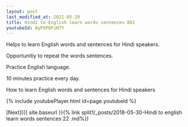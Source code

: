 ```yaml
---
layout: post
last_modified_at: 2021-03-29
title: Hindi to English learn words sentences 801 
youtubeId: AyPXPOFzH7Y
---
```

 
 
Helps to learn English words and sentences for Hindi speakers.

Opportunitiy to repeat the words sentences. 

Practice English language. 
 
10 minutes practice every day. 
 
How to learn English words and sentences for Hindi speakers 
 
{% include youtubePlayer.html id=page.youtubeId %}
 
 
[Next]({{ site.baseurl }}{% link  split1/_posts/2018-05-30-Hindi to english learn words sentences 22 .md%})
 
